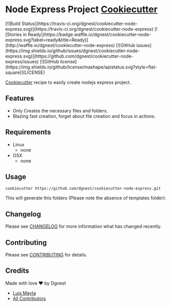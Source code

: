 # Node Express Project [Cookiecutter][link-cookiecutter]

<span class="badges" align="center">
[![Build Status](https://travis-ci.org/dgnest/cookiecutter-node-express.svg)](https://travis-ci.org/dgnest/cookiecutter-node-express)
[![Stories in Ready](https://badge.waffle.io/dgnest/cookiecutter-node-express.svg?label=ready&title=Ready)](http://waffle.io/dgnest/cookiecutter-node-express)
[![GitHub issues](https://img.shields.io/github/issues/dgnest/cookiecutter-node-express.svg)](https://github.com/dgnest/cookiecutter-node-express/issues)
[![GitHub license](https://img.shields.io/github/license/mashape/apistatus.svg?style=flat-square)](LICENSE)
</span>

[Cookiecutter][link-cookiecutter] recipe to easily create nodejs express project.

## Features

  * Only Creates the necessary files and folders.
  * Blazing fast creation, forget about file creation and focus in actions.


## Requirements

 - Linux
   - none
 - OSX
   - none

## Usage

    cookiecutter https://github.com/dgnest/cookiecutter-node-express.git


This will generate this folders (Please note the absence of templates folder):


## Changelog

Please see [CHANGELOG](CHANGELOG.md) for more information what has changed recently.

## Contributing

Please see [CONTRIBUTING](CONTRIBUTING.md) for details.

## Credits

Made with love :heart: by Dgnest

- [Luis Mayta][link-luis]
- [All Contributors][link-contributors]


<!-- Other -->

[link-cookiecutter]: https://github.com/audreyr/cookiecutter
[link-luis]: https://github.com/luismayta
[link-contributors]: contributors
